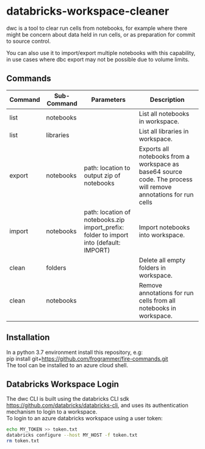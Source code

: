 # databricks-workspace-cleaner

dwc is a tool to clear run cells from notebooks, for example where there might be concern about data held in run cells, or as preparation for commit to source control.

You can also use it to import/export multiple notebooks with this capability, in use cases where dbc export may not be possible due to volume limits.

## Commands
|Command|Sub-Command|Parameters|Description|
|--------|---------|--------|--------|
|list|notebooks||List all notebooks in workspace.|
|list|libraries||List all libraries in workspace.|
|export|notebooks|path: location to output zip of notebooks|Exports all notebooks from a workspace as base64 source code. The process will remove annotations for run cells|
|import|notebooks|path: location of notebooks.zip<br>import_prefix: folder to import into (default: IMPORT)|Import notebooks into workspace.|
|clean|folders||Delete all empty folders in workspace.|
|clean|notebooks||Remove annotations for run cells from all notebooks in workspace.|

## Installation

In a python 3.7 environment install this repository, e.g: </br>
pip install git+https://github.com/frogrammer/fire-commands.git </br>
The tool can be installed to an azure cloud shell.

## Databricks Workspace Login

The dwc CLI is built using the databricks CLI sdk https://github.com/databricks/databricks-cli, and uses its authentication mechanism to login to a workspace.  </br>
To login to an azure databricks workspace using a user token:  </br>
```bash
echo MY_TOKEN >> token.txt
databricks configure --host MY_HOST -f token.txt
rm token.txt 
```
